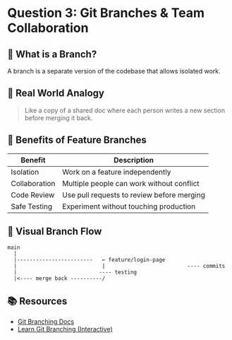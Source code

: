 # Question 3: Git Branches & Team Collaboration

## 🔹 What is a Branch?

A branch is a separate version of the codebase that allows isolated work.

## 🧪 Real World Analogy

> Like a copy of a shared doc where each person writes a new section before merging it back.

## 👥 Benefits of Feature Branches

| Benefit           | Description                                          |
|------------------|------------------------------------------------------|
| Isolation         | Work on a feature independently                     |
| Collaboration     | Multiple people can work without conflict           |
| Code Review       | Use pull requests to review before merging          |
| Safe Testing      | Experiment without touching production              |

## 🧬 Visual Branch Flow

```
main
  |
  |------------------------   ← feature/login-page
  |                           |                          ---- commits
  |                          ---- testing
  |<---- merge back ----------/
```

## 📚 Resources
- [Git Branching Docs](https://git-scm.com/book/en/v2/Git-Branching-Branches-in-a-Nutshell)
- [Learn Git Branching (Interactive)](https://learngitbranching.js.org/)